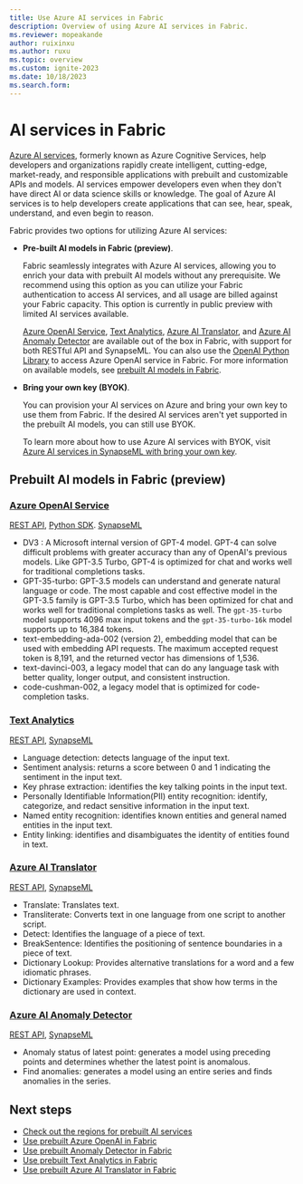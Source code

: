 ```yaml
---
title: Use Azure AI services in Fabric
description: Overview of using Azure AI services in Fabric.
ms.reviewer: mopeakande
author: ruixinxu
ms.author: ruxu
ms.topic: overview
ms.custom: ignite-2023
ms.date: 10/18/2023
ms.search.form: 
---
```


# AI services in Fabric

[Azure AI services](https://learn.microsoft.com/en-us/azure/ai-services/what-are-ai-services), formerly known as Azure Cognitive Services, help developers and organizations rapidly create intelligent, cutting-edge, market-ready, and responsible applications with prebuilt and customizable APIs and models. AI services empower developers even when they don't have direct AI or data science skills or knowledge. The goal of Azure AI services is to help developers create applications that can see, hear, speak, understand, and even begin to reason. 

Fabric provides two options for utilizing Azure AI services:

- **Pre-built AI models in Fabric (preview)**. 

    Fabric seamlessly integrates with Azure AI services, allowing you to enrich your data with prebuilt AI models without any prerequisite. We recommend using this option as you can utilize your Fabric authentication to access AI services, and all usage are billed against your Fabric capacity. This option is currently in public preview with limited AI services available. 

    [Azure OpenAI Service](https://azure.microsoft.com/products/ai-services/openai-service/), [Text Analytics](https://azure.microsoft.com/products/ai-services/text-analytics/), [Azure AI Translator](https://azure.microsoft.com/products/ai-services/translator/), and [Azure AI Anomaly Detector](https://azure.microsoft.com//products/ai-services/ai-anomaly-detector) are available out of the box in Fabric, with support for both RESTful API and SynapseML. You can also use the [OpenAI Python Library](https://platform.openai.com/docs/api-reference?lang=python) to access Azure OpenAI service in Fabric. For more information on available models, see [prebuilt AI models in Fabric](./ai-services-overview.md#pre-built-ai-models-in-fabric-preview).

- **Bring your own key (BYOK)**. 

    You can provision your AI services on Azure and bring your own key to use them from Fabric. If the desired AI services aren't yet supported in the prebuilt AI models, you can still use BYOK. 

    To learn more about how to use Azure AI services with BYOK, visit [Azure AI services in SynapseML with bring your own key](./ai-services-in-synapseml-bring-your-own-key.md).

## Prebuilt AI models in Fabric (preview)

### [Azure OpenAI Service](https://azure.microsoft.com/products/ai-services/openai-service/) 

[REST API](how-to-use-openai-via-rest-api.md), [Python SDK](how-to-use-openai-via-python-sdk.md). [SynapseML](how-to-use-openai-via-synapseml.md)

- DV3 : A Microsoft internal version of GPT-4 model. GPT-4 can solve difficult problems with greater accuracy than any of OpenAI's previous models. Like GPT-3.5 Turbo, GPT-4 is optimized for chat and works well for traditional completions tasks.
- GPT-35-turbo: GPT-3.5 models can understand and generate natural language or code. The most capable and cost effective model in the GPT-3.5 family is GPT-3.5 Turbo, which has been optimized for chat and works well for traditional completions tasks as well. The `gpt-35-turbo` model supports 4096 max input tokens and the `gpt-35-turbo-16k` model supports up to 16,384 tokens.
- text-embedding-ada-002 (version 2), embedding model that can be used with embedding API requests. The maximum accepted request token is 8,191, and the returned vector has dimensions of 1,536.
- text-davinci-003, a legacy model that can do any language task with better quality, longer output, and consistent instruction.
- code-cushman-002, a legacy model that is optimized for code-completion tasks.

### [Text Analytics](https://azure.microsoft.com/products/ai-services/text-analytics/) 
[REST API](how-to-use-text-analytics-via-rest-api.md), [SynapseML](how-to-use-text-analytics-via-synapseml.md)
- Language detection: detects language of the input text.
- Sentiment analysis: returns a score between 0 and 1 indicating the sentiment in the input text.
- Key phrase extraction: identifies the key talking points in the input text. 
- Personally Identifiable Information(PII) entity recognition: identify, categorize, and redact sensitive information in the input text.
- Named entity recognition: identifies known entities and general named entities in the input text.
- Entity linking: identifies and disambiguates the identity of entities found in text.

### [Azure AI Translator](https://azure.microsoft.com/products/ai-services/translator/) 
[REST API](how-to-use-text-translator-via-rest-api.md), [SynapseML](how-to-use-text-translator-via-synapseml.md)
- Translate: Translates text.
- Transliterate: Converts text in one language from one script to another script.
- Detect: Identifies the language of a piece of text. 
- BreakSentence: Identifies the positioning of sentence boundaries in a piece of text. 
- Dictionary Lookup: Provides alternative translations for a word and a few idiomatic phrases.
- Dictionary Examples: Provides examples that show how terms in the dictionary are used in context. 

### [Azure AI Anomaly Detector](https://azure.microsoft.com//products/ai-services/ai-anomaly-detector) 
[REST API](how-to-use-anomaly-detector-via-rest-api.md), [SynapseML](how-to-use-anomaly-detector-via-synapseml.md)
- Anomaly status of latest point: generates a model using preceding points and determines whether the latest point is anomalous.
- Find anomalies: generates a model using an entire series and finds anomalies in the series.


## Next steps
- [Check out the regions for prebuilt AI services](ai-services-regions.md)
- [Use prebuilt Azure OpenAI in Fabric](how-to-use-openai-via-python-sdk.md)
- [Use prebuilt Anomaly Detector in Fabric](how-to-use-anomaly-detector-via-rest-api.md)
- [Use prebuilt Text Analytics in Fabric](how-to-use-text-analytics-via-rest-api.md)
- [Use prebuilt Azure AI Translator in Fabric](how-to-use-text-translator-via-rest-api.md)


